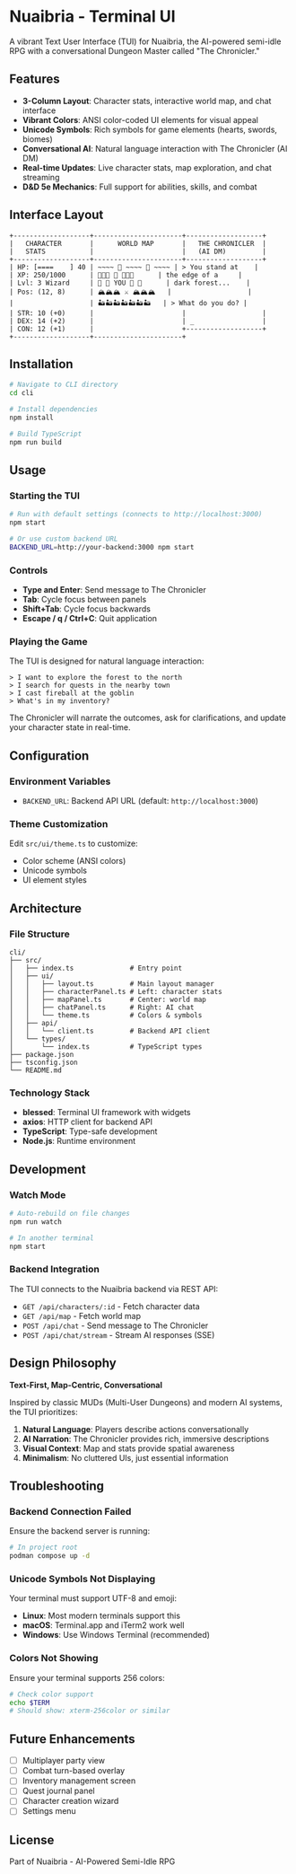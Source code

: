 # Nuaibria - Terminal UI

A vibrant Text User Interface (TUI) for Nuaibria, the AI-powered semi-idle RPG with a conversational Dungeon Master called "The Chronicler."

## Features

- **3-Column Layout**: Character stats, interactive world map, and chat interface
- **Vibrant Colors**: ANSI color-coded UI elements for visual appeal
- **Unicode Symbols**: Rich symbols for game elements (hearts, swords, biomes)
- **Conversational AI**: Natural language interaction with The Chronicler (AI DM)
- **Real-time Updates**: Live character stats, map exploration, and chat streaming
- **D&D 5e Mechanics**: Full support for abilities, skills, and combat

## Interface Layout

```
+-------------------+----------------------+-------------------+
|   CHARACTER       |      WORLD MAP       |   THE CHRONICLER  |
|   STATS           |                      |   (AI DM)         |
+-------------------+----------------------+-------------------+
| HP: [====    ] 40 | ~~~~ 🌊 ~~~~ 🌊 ~~~~ | > You stand at    |
| XP: 250/1000      | 🌲🌲🌲 🏰 🌲🌲🌲      | the edge of a     |
| Lvl: 3 Wizard     | 🌲 🌲 YOU 🌲 🌲      | dark forest...    |
| Pos: (12, 8)      | 🏔️🏔️🏔️ ⚔️ 🏔️🏔️🏔️   |                   |
|                   | 🏜️🏜️🏜️🏜️🏜️🏜️🏜️   | > What do you do? |
| STR: 10 (+0)      |                      |                   |
| DEX: 14 (+2)      |                      | _                 |
| CON: 12 (+1)      |                      +-------------------+
+-------------------+----------------------+
```

## Installation

```bash
# Navigate to CLI directory
cd cli

# Install dependencies
npm install

# Build TypeScript
npm run build
```

## Usage

### Starting the TUI

```bash
# Run with default settings (connects to http://localhost:3000)
npm start

# Or use custom backend URL
BACKEND_URL=http://your-backend:3000 npm start
```

### Controls

- **Type and Enter**: Send message to The Chronicler
- **Tab**: Cycle focus between panels
- **Shift+Tab**: Cycle focus backwards
- **Escape / q / Ctrl+C**: Quit application

### Playing the Game

The TUI is designed for natural language interaction:

```
> I want to explore the forest to the north
> I search for quests in the nearby town
> I cast fireball at the goblin
> What's in my inventory?
```

The Chronicler will narrate the outcomes, ask for clarifications, and update your character state in real-time.

## Configuration

### Environment Variables

- `BACKEND_URL`: Backend API URL (default: `http://localhost:3000`)

### Theme Customization

Edit `src/ui/theme.ts` to customize:
- Color scheme (ANSI colors)
- Unicode symbols
- UI element styles

## Architecture

### File Structure

```
cli/
├── src/
│   ├── index.ts              # Entry point
│   ├── ui/
│   │   ├── layout.ts         # Main layout manager
│   │   ├── characterPanel.ts # Left: character stats
│   │   ├── mapPanel.ts       # Center: world map
│   │   ├── chatPanel.ts      # Right: AI chat
│   │   └── theme.ts          # Colors & symbols
│   ├── api/
│   │   └── client.ts         # Backend API client
│   └── types/
│       └── index.ts          # TypeScript types
├── package.json
├── tsconfig.json
└── README.md
```

### Technology Stack

- **blessed**: Terminal UI framework with widgets
- **axios**: HTTP client for backend API
- **TypeScript**: Type-safe development
- **Node.js**: Runtime environment

## Development

### Watch Mode

```bash
# Auto-rebuild on file changes
npm run watch

# In another terminal
npm start
```

### Backend Integration

The TUI connects to the Nuaibria backend via REST API:

- `GET /api/characters/:id` - Fetch character data
- `GET /api/map` - Fetch world map
- `POST /api/chat` - Send message to The Chronicler
- `POST /api/chat/stream` - Stream AI responses (SSE)

## Design Philosophy

**Text-First, Map-Centric, Conversational**

Inspired by classic MUDs (Multi-User Dungeons) and modern AI systems, the TUI prioritizes:

1. **Natural Language**: Players describe actions conversationally
2. **AI Narration**: The Chronicler provides rich, immersive descriptions
3. **Visual Context**: Map and stats provide spatial awareness
4. **Minimalism**: No cluttered UIs, just essential information

## Troubleshooting

### Backend Connection Failed

Ensure the backend server is running:

```bash
# In project root
podman compose up -d
```

### Unicode Symbols Not Displaying

Your terminal must support UTF-8 and emoji:
- **Linux**: Most modern terminals support this
- **macOS**: Terminal.app and iTerm2 work well
- **Windows**: Use Windows Terminal (recommended)

### Colors Not Showing

Ensure your terminal supports 256 colors:

```bash
# Check color support
echo $TERM
# Should show: xterm-256color or similar
```

## Future Enhancements

- [ ] Multiplayer party view
- [ ] Combat turn-based overlay
- [ ] Inventory management screen
- [ ] Quest journal panel
- [ ] Character creation wizard
- [ ] Settings menu

## License

Part of Nuaibria - AI-Powered Semi-Idle RPG
